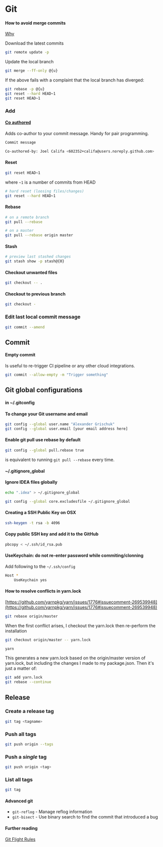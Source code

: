 # Git

#### How to avoid merge commits

[Why](https://stackoverflow.com/questions/6406762/why-am-i-merging-remote-tracking-branch-origin-develop-into-develop)

Download the latest commits

```bash
git remote update -p
```

Update the local branch

```bash
git merge --ff-only @{u}
```

If the above fails with a complaint that the local branch has diverged:

```bash
git rebase -p @{u}
git reset --hard HEAD~1
git reset HEAD~1
```

### Add

#### [Co authored](https://blog.github.com/2018-01-29-commit-together-with-co-authors/)

Adds co-author to your commit message. Handy for pair programming.

```bash
Commit message

Co-authored-by: Joel Califa <602352+califa@users.noreply.github.com>
```

#### Reset

```bash
git reset HEAD~1
```

where `~1` is a number of commits from HEAD

```bash
# hard reset (loosing files/changes)
git reset --hard HEAD~1
```

#### Rebase

```bash
# on a remote branch
git pull --rebase

# on a master
git pull --rebase origin master
```

#### Stash

```bash
# preview last stashed changes
git stash show -p stash@{0}
```

#### Checkout unwanted files

```bash
git checkout -- .
```

#### Checkout to previous branch

```bash
git checkout -
```

### Edit last local commit message

```bash
git commit --amend
```

## Commit

#### Empty commit

Is useful to re-trigger CI pipeline or any other cloud integrations.

```bash
git commit --allow-empty -m "Trigger something"
```

## Git global configurations

#### in ~/.gitconfig

#### To change your Git **username** and **email**

```bash
git config --global user.name "Alexander Grischuk"
git config --global user.email [your email address here]
```

#### Enable git pull use rebase by default

```bash
git config --global pull.rebase true
```

is equivalent to running `git pull --rebase` every time.

#### ~/.gitignore_global

#### Ignore IDEA files globally

```bash
echo ".idea" > ~/.gitignore_global

git config --global core.excludesfile ~/.gitignore_global
```

#### Creating a SSH Public Key on OSX

```bash
ssh-keygen -t rsa -b 4096
```

#### Copy public SSH key and add it to the GitHub

```bash
pbcopy < ~/.ssh/id_rsa.pub
```

#### UseKeychain: do not re-enter password while commiting/clonning

Add following to the `~/.ssh/config`

```bash
Host *
    UseKeychain yes
```

#### How to resolve conflicts in yarn.lock

[https://github.com/yarnpkg/yarn/issues/1776#issuecomment-269539948](https://github.com/yarnpkg/yarn/issues/1776#issuecomment-269539948)

```bash
git rebase origin/master
```

When the first conflict arises, I checkout the yarn.lock then re-perform the installation

```bash
git checkout origin/master -- yarn.lock

yarn
```

This generates a new yarn.lock based on the origin/master version of yarn.lock, but including the changes I made to my package.json. Then it's just a matter of:

```bash
git add yarn.lock
git rebase --continue
```

## Release

### Create a release tag

```bash
git tag <tagname>
```

### Push all tags

```bash
git push origin --tags
```

### Push a _single_ tag

```bash
git push origin <tag>
```

### List all tags

```bash
git tag
```

#### Advanced git

- `git-reflog` - Manage reflog information
- `git-bisect` - Use binary search to find the commit that introduced a bug

#### Further reading

[Git Flight Rules](https://github.com/k88hudson/git-flight-rules/)
